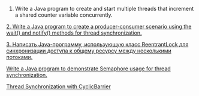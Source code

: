 
1. Write a Java program to create and start multiple threads that increment a shared counter variable concurrently.

[2. Write a Java program to create a producer-consumer scenario using the wait() and notify() methods for thread synchronization.](https://w3resource.com/java-exercises/multithreading/java-multithreading-exercise-2.php)

[3. Написать Java-программу, использующую класс ReentrantLock для синхронизации доступа к общему ресурсу между несколькими потоками.](https://w3resource.com/java-exercises/multithreading/java-multithreading-exercise-3.php)

[Write a Java program to demonstrate Semaphore usage for thread synchronization.](https://w3resource.com/java-exercises/multithreading/java-multithreading-exercise-4.php)

[Thread Synchronization with CyclicBarrier](https://w3resource.com/java-exercises/multithreading/java-multithreading-exercise-5.php)
